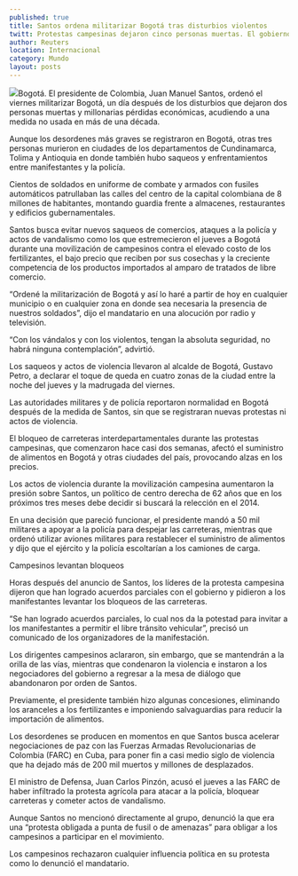 ```yaml
---
published: true
title: Santos ordena militarizar Bogotá tras disturbios violentos
twitt: Protestas campesinas dejaron cinco personas muertas. El gobierno colombiano acusó a las FARC de infiltrar el movimiento.
author: Reuters
location: Internacional
category: Mundo
layout: posts
---
```


![](http://i.imgur.com/vofJmUtm.jpg)Bogotá. El presidente de Colombia, Juan Manuel Santos, ordenó el viernes militarizar Bogotá, un día después de los disturbios que dejaron dos personas muertas y millonarias pérdidas económicas, acudiendo a una medida no usada en más de una década.

Aunque los desordenes más graves se registraron en Bogotá, otras tres personas murieron en ciudades de los departamentos de Cundinamarca, Tolima y Antioquia en donde también hubo saqueos y enfrentamientos entre manifestantes y la policía.

Cientos de soldados en uniforme de combate y armados con fusiles automáticos patrullaban las calles del centro de la capital colombiana de 8 millones de habitantes, montando guardia frente a almacenes, restaurantes y edificios gubernamentales.

Santos busca evitar nuevos saqueos de comercios, ataques a la policía y actos de vandalismo como los que estremecieron el jueves a Bogotá durante una movilización de campesinos contra el elevado costo de los fertilizantes, el bajo precio que reciben por sus cosechas y la creciente competencia de los productos importados al amparo de tratados de libre comercio.

“Ordené la militarización de Bogotá y así lo haré a partir de hoy en cualquier municipio o en cualquier zona en donde sea necesaria la presencia de nuestros soldados”, dijo el mandatario en una alocución por radio y televisión.

“Con los vándalos y con los violentos, tengan la absoluta seguridad, no habrá ninguna contemplación”, advirtió.

Los saqueos y actos de violencia llevaron al alcalde de Bogotá, Gustavo Petro, a declarar el toque de queda en cuatro zonas de la ciudad entre la noche del jueves y la madrugada del viernes.

Las autoridades militares y de policía reportaron normalidad en Bogotá después de la medida de Santos, sin que se registraran nuevas protestas ni actos de violencia.

El bloqueo de carreteras interdepartamentales durante las protestas campesinas, que comenzaron hace casi dos semanas, afectó el suministro de alimentos en Bogotá y otras ciudades del país, provocando alzas en los precios.

Los actos de violencia durante la movilización campesina aumentaron la presión sobre Santos, un político de centro derecha de 62 años que en los próximos tres meses debe decidir si buscará la relección en el 2014.

En una decisión que pareció funcionar, el presidente mandó a 50 mil militares a apoyar a la policía para despejar las carreteras, mientras que ordenó utilizar aviones militares para restablecer el suministro de alimentos y dijo que el ejército y la policía escoltarían a los camiones de carga.

Campesinos levantan bloqueos

Horas después del anuncio de Santos, los líderes de la protesta campesina dijeron que han logrado acuerdos parciales con el gobierno y pidieron a los manifestantes levantar los bloqueos de las carreteras.

“Se han logrado acuerdos parciales, lo cual nos da la potestad para invitar a los manifestantes a permitir el libre tránsito vehicular”, precisó un comunicado de los organizadores de la manifestación.

Los dirigentes campesinos aclararon, sin embargo, que se mantendrán a la orilla de las vías, mientras que condenaron la violencia e instaron a los negociadores del gobierno a regresar a la mesa de diálogo que abandonaron por orden de Santos.

Previamente, el presidente también hizo algunas concesiones, eliminando los aranceles a los fertilizantes e imponiendo salvaguardias para reducir la importación de alimentos.

Los desordenes se producen en momentos en que Santos busca acelerar negociaciones de paz con las Fuerzas Armadas Revolucionarias de Colombia (FARC) en Cuba, para poner fin a casi medio siglo de violencia que ha dejado más de 200 mil muertos y millones de desplazados.

El ministro de Defensa, Juan Carlos Pinzón, acusó el jueves a las FARC de haber infiltrado la protesta agrícola para atacar a la policía, bloquear carreteras y cometer actos de vandalismo.

Aunque Santos no mencionó directamente al grupo, denunció la que era una “protesta obligada a punta de fusil o de amenazas” para obligar a los campesinos a participar en el movimiento.

Los campesinos rechazaron cualquier influencia política en su protesta como lo denunció el mandatario.
